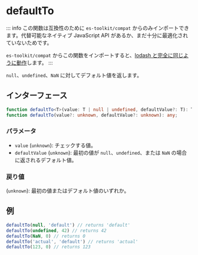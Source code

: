 # defaultTo

::: info
この関数は互換性のために `es-toolkit/compat` からのみインポートできます。代替可能なネイティブ JavaScript API があるか、まだ十分に最適化されていないためです。

`es-toolkit/compat` からこの関数をインポートすると、[lodash と完全に同じように動作](../../../compatibility.md)します。
:::

`null`、`undefined`、`NaN` に対してデフォルト値を返します。

## インターフェース

```typescript
function defaultTo<T>(value: T | null | undefined, defaultValue?: T): T;
function defaultTo(value?: unknown, defaultValue?: unknown): any;
```

### パラメータ

- `value` (`unknown`): チェックする値。
- `defaultValue` (`unknown`): 最初の値が `null`、`undefined`、または `NaN` の場合に返されるデフォルト値。

### 戻り値

(`unknown`): 最初の値またはデフォルト値のいずれか。

## 例

```typescript
defaultTo(null, 'default') // returns 'default'
defaultTo(undefined, 42) // returns 42
defaultTo(NaN, 0) // returns 0
defaultTo('actual', 'default') // returns 'actual'
defaultTo(123, 0) // returns 123
```